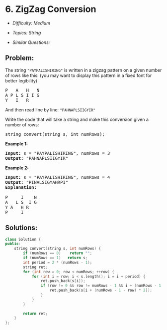 # 6. ZigZag Conversion

* *Difficulty: Medium*

* *Topics: String*

* *Similar Questions:*

## Problem:

<p>The string <code>&quot;PAYPALISHIRING&quot;</code> is written in a zigzag pattern on a given number of rows like this: (you may want to display this pattern in a fixed font for better legibility)</p>

<pre>
P   A   H   N
A P L S I I G
Y   I   R
</pre>

<p>And then read line by line: <code>&quot;PAHNAPLSIIGYIR&quot;</code></p>

<p>Write the code that will take a string and make this conversion given a number of rows:</p>

<pre>
string convert(string s, int numRows);</pre>

<p><strong>Example 1:</strong></p>

<pre>
<strong>Input:</strong> s = &quot;PAYPALISHIRING&quot;, numRows = 3
<strong>Output:</strong> &quot;PAHNAPLSIIGYIR&quot;
</pre>

<p><strong>Example 2:</strong></p>

<pre>
<strong>Input:</strong> s = &quot;PAYPALISHIRING&quot;, numRows =&nbsp;4
<strong>Output:</strong>&nbsp;&quot;PINALSIGYAHRPI&quot;
<strong>Explanation:</strong>

P     I    N
A   L S  I G
Y A   H R
P     I</pre>

## Solutions:

```c++
class Solution {
public:
    string convert(string s, int numRows) {
        if (numRows == 0)    return "";
        if (numRows == 1)   return s;
        int period = 2 * (numRows - 1);
        string ret;
        for (int row = 0; row < numRows; ++row) {
            for (int i = row; i < s.length(); i = i + period) {
                ret.push_back(s[i]);
                if (row != 0 && row != numRows - 1 && i + (numRows - 1 - row) * 2 < s.length()) {
                    ret.push_back(s[i + (numRows - 1 - row) * 2]);
                }
            }
        }
        
        return ret;
    }
};
```
